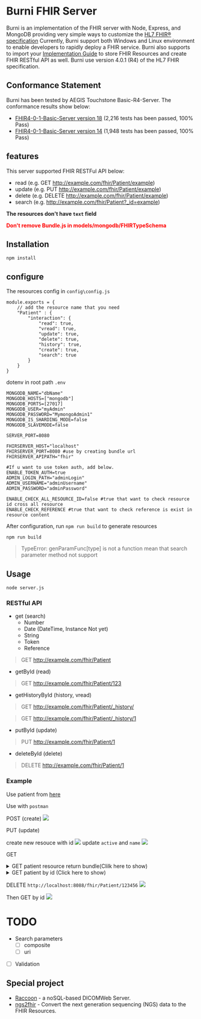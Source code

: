 <div>
    <h1>Burni FHIR Server</h1>
    Burni is an implementation of the FHIR server with Node, Express, and MongoDB providing very simple ways to customize the <a href="https://www.hl7.org/fhir/">HL7 FHIR® specification</a> Currently, Burni support both Windows and Linux environment to enable developers to rapidly deploy a FHIR service. Burni also supports to import your <a href="https://www.hl7.org/fhir/implementationguide.html">Implementation Guide<a> to store FHIR Resources and create FHIR RESTful API as well.    
    Burni use version 4.0.1 (R4) of the HL7 FHIR specification.
</div>

## Conformance Statement 
Burni has been tested  by AEGIS Touchstone Basic-R4-Server. The conformance results show below: 
* [FHIR4-0-1-Basic-Server version 18](https://touchstone.aegis.net/touchstone/conformance/detail?suite=FHIR4-0-1-Basic-Server&sVersion=18&testSystem=5f9518730a120e4edef042ae&supportedOnly=false&cb=%2fFHIR4-0-1-Basic&format=ALL&published=true) (2,216 tests has been passed, 100% Pass)
* [FHIR4-0-1-Basic-Server version 14](https://touchstone.aegis.net/touchstone/conformance/detail?suite=FHIR4-0-1-Basic-Server&sVersion=14&testSystem=5f9518730a120e4edef042ae&supportedOnly=false&cb=%2FFHIR4-0-1-Basic&published=true) (1,948 tests has been passed, 100% Pass)
   
## features
This server supported FHIR RESTFul API below:
- read (e.g. GET http://example.com/fhir/Patient/example)
- update (e.g. PUT http://example.com/fhir/Patient/example)
- delete (e.g. DELETE http://example.com/fhir/Patient/example)
- search (e.g. http://example.com/fhir/Patient?_id=example)

**The resources don't have `text` field**

<font color=red>**Don't remove Bundle.js in models/mongodb/FHIRTypeSchema**</font>

## Installation
```bash=
npm install
```

## configure

The resources config in `config\config.js`
```javascript=
module.exports = {
    // add the resource name that you need
    "Patient" : { 
        "interaction": {
            "read": true,
            "vread": true,
            "update": true,
            "delete": true,
            "history": true,
            "create": true,
            "search": true
        }
    }
}
```
dotenv in root path `.env`
```=
MONGODB_NAME="dbName"
MONGODB_HOSTS=["mongodb"]
MONGODB_PORTS=[27017]
MONGODB_USER="myAdmin"
MONGODB_PASSWORD="MymongoAdmin1"
MONGODB_IS_SHARDING_MODE=false
MONGODB_SLAVEMODE=false

SERVER_PORT=8080 

FHIRSERVER_HOST="localhost"
FHIRSERVER_PORT=8080 #use by creating bundle url
FHIRSERVER_APIPATH="fhir"

#If u want to use token auth, add below.
ENABLE_TOKEN_AUTH=true
ADMIN_LOGIN_PATH="adminLogin"  
ADMIN_USERNAME="adminUsername"
ADMIN_PASSWORD="adminPassword"

ENABLE_CHECK_ALL_RESOURCE_ID=false #true that want to check resource id cross all resource
ENABLE_CHECK_REFERENCE #true that want to check reference is exist in resource content
```
After configuration, run `npm run build` to generate resources
```
npm run build
```
> TypeError: genParamFunc[type] is not a function mean that search parameter method not support
## Usage
```
node server.js
```

### RESTful API
- get (search)
    - Number
    - Date (DateTime, Instance Not yet)
    - String
    - Token
    - Reference
>GET http://example.com/fhir/Patient

- getById (read)
>GET http://example.com/fhir/Patient/123
- getHistoryById (history, vread)
>GET http://example.com/fhir/Patient/_history/

> GET http://example.com/fhir/Patient/_history/1
- putById (update)
> PUT http://example.com/fhir/Patient/1
- deleteById (delete)
> DELETE http://example.com/fhir/Patient/1

### Example
Use patient from [here](https://www.hl7.org/fhir/patient-example.json.html)

Use with `postman`


POST (create)
![](https://i.imgur.com/EDsuuNA.png)

PUT (update)

create new resouce with id
![](https://i.imgur.com/lqLdSlF.png)
update `active` and `name`
![](https://i.imgur.com/6jNqKbw.png)

GET
<details>
    <summary>
        GET patient resource return bundle(Clilk here to show)
    </summary>

`http://localhost:8088/fhir/Patient/`
```json=
    {
    "resourceType": "Bundle",
    "type": "searchset",
    "total": 2,
    "link": [
        {
            "relation": "self",
            "url": "http://localhost:8088/fhir/Patient?_offset=0&_count=100"
        }
    ],
    "entry": [
        {
            "fullUrl": "http://localhost:8088/fhir/Patient/b4bbadb0-8192-4524-bde0-9962d8ab179b",
            "resource": {
                "resourceType": "Patient",
                "id": "b4bbadb0-8192-4524-bde0-9962d8ab179b",
                "identifier": [
                    {
                        "use": "usual",
                        "type": {
                            "coding": [
                                {
                                    "system": "http://terminology.hl7.org/CodeSystem/v2-0203",
                                    "code": "MR"
                                }
                            ]
                        },
                        "system": "urn:oid:1.2.36.146.595.217.0.1",
                        "value": "12345",
                        "period": {
                            "start": "2001-05-06T00:00:00.000Z"
                        },
                        "assigner": {
                            "display": "Acme Healthcare"
                        }
                    }
                ],
                "active": true,
                "name": [
                    {
                        "use": "official",
                        "family": "Chalmers",
                        "given": [
                            "Peter",
                            "James"
                        ]
                    },
                    {
                        "use": "usual",
                        "given": [
                            "Jim"
                        ]
                    },
                    {
                        "use": "maiden",
                        "family": "Windsor",
                        "given": [
                            "Peter",
                            "James"
                        ],
                        "period": {
                            "end": "2002-01-01T00:00:00.000Z"
                        }
                    }
                ],
                "telecom": [
                    {
                        "use": "home"
                    },
                    {
                        "system": "phone",
                        "value": "(03) 5555 6473",
                        "use": "work",
                        "rank": 1
                    },
                    {
                        "system": "phone",
                        "value": "(03) 3410 5613",
                        "use": "mobile",
                        "rank": 2
                    },
                    {
                        "system": "phone",
                        "value": "(03) 5555 8834",
                        "use": "old",
                        "period": {
                            "end": "2014-01-01T00:00:00.000Z"
                        }
                    }
                ],
                "gender": "male",
                "birthDate": "1974-12-25",
                "deceasedBoolean": false,
                "address": [
                    {
                        "use": "home",
                        "type": "both",
                        "line": [
                            "534 Erewhon St"
                        ],
                        "city": "PleasantVille",
                        "district": "Rainbow",
                        "state": "Vic",
                        "postalCode": "3999",
                        "period": {
                            "start": "1974-12-25T00:00:00.000Z"
                        }
                    }
                ],
                "contact": [
                    {
                        "relationship": [
                            {
                                "coding": [
                                    {
                                        "system": "http://terminology.hl7.org/CodeSystem/v2-0131",
                                        "code": "N"
                                    }
                                ]
                            }
                        ],
                        "name": {
                            "family": "du Marché",
                            "given": [
                                "Bénédicte"
                            ]
                        },
                        "telecom": [
                            {
                                "system": "phone",
                                "value": "+33 (237) 998327"
                            }
                        ],
                        "address": {
                            "use": "home",
                            "type": "both",
                            "line": [
                                "534 Erewhon St"
                            ],
                            "city": "PleasantVille",
                            "district": "Rainbow",
                            "state": "Vic",
                            "postalCode": "3999",
                            "period": {
                                "start": "1974-12-25T00:00:00.000Z"
                            }
                        },
                        "gender": "female",
                        "period": {
                            "start": "2012-01-01T00:00:00.000Z"
                        }
                    }
                ],
                "managingOrganization": {
                    "reference": "Organization/1"
                }
            }
        },
        {
            "fullUrl": "http://localhost:8088/fhir/Patient/123456",
            "resource": {
                "resourceType": "Patient",
                "id": "123456",
                "identifier": [
                    {
                        "use": "usual",
                        "type": {
                            "coding": [
                                {
                                    "system": "http://terminology.hl7.org/CodeSystem/v2-0203",
                                    "code": "MR"
                                }
                            ]
                        },
                        "system": "urn:oid:1.2.36.146.595.217.0.1",
                        "value": "12345",
                        "period": {
                            "start": "2001-05-06T00:00:00.000Z"
                        },
                        "assigner": {
                            "display": "Acme Healthcare"
                        }
                    }
                ],
                "active": false,
                "name": [
                    {
                        "use": "official",
                        "family": "Chalmers",
                        "given": [
                            "hahahaha",
                            "hahahaha"
                        ]
                    }
                ],
                "telecom": [
                    {
                        "use": "home"
                    },
                    {
                        "system": "phone",
                        "value": "(03) 5555 6473",
                        "use": "work",
                        "rank": 1
                    },
                    {
                        "system": "phone",
                        "value": "(03) 3410 5613",
                        "use": "mobile",
                        "rank": 2
                    },
                    {
                        "system": "phone",
                        "value": "(03) 5555 8834",
                        "use": "old",
                        "period": {
                            "end": "2014-01-01T00:00:00.000Z"
                        }
                    }
                ],
                "gender": "male",
                "birthDate": "1974-12-25",
                "deceasedBoolean": false,
                "address": [
                    {
                        "use": "home",
                        "type": "both",
                        "line": [
                            "534 Erewhon St"
                        ],
                        "city": "PleasantVille",
                        "district": "Rainbow",
                        "state": "Vic",
                        "postalCode": "3999",
                        "period": {
                            "start": "1974-12-25T00:00:00.000Z"
                        }
                    }
                ],
                "contact": [
                    {
                        "relationship": [
                            {
                                "coding": [
                                    {
                                        "system": "http://terminology.hl7.org/CodeSystem/v2-0131",
                                        "code": "N"
                                    }
                                ]
                            }
                        ],
                        "name": {
                            "family": "du Marché",
                            "given": [
                                "Bénédicte"
                            ]
                        },
                        "telecom": [
                            {
                                "system": "phone",
                                "value": "+33 (237) 998327"
                            }
                        ],
                        "address": {
                            "use": "home",
                            "type": "both",
                            "line": [
                                "534 Erewhon St"
                            ],
                            "city": "PleasantVille",
                            "district": "Rainbow",
                            "state": "Vic",
                            "postalCode": "3999",
                            "period": {
                                "start": "1974-12-25T00:00:00.000Z"
                            }
                        },
                        "gender": "female",
                        "period": {
                            "start": "2012-01-01T00:00:00.000Z"
                        }
                    }
                ],
                "managingOrganization": {
                    "reference": "Organization/1"
                }
            }
        }
    ]
}
```
    
</details>

<details>
    <summary>
        GET patient by id (Click here to show)
    </summary>

`http://localhost:8088/fhir/Patient/123456`
```json=
{
    "resourceType": "Patient",
    "id": "123456",
    "identifier": [
        {
            "use": "usual",
            "type": {
                "coding": [
                    {
                        "system": "http://terminology.hl7.org/CodeSystem/v2-0203",
                        "code": "MR"
                    }
                ]
            },
            "system": "urn:oid:1.2.36.146.595.217.0.1",
            "value": "12345",
            "period": {
                "start": "2001-05-06T00:00:00.000Z"
            },
            "assigner": {
                "display": "Acme Healthcare"
            }
        }
    ],
    "active": false,
    "name": [
        {
            "use": "official",
            "family": "Chalmers",
            "given": [
                "hahahaha",
                "hahahaha"
            ]
        }
    ],
    "telecom": [
        {
            "use": "home"
        },
        {
            "system": "phone",
            "value": "(03) 5555 6473",
            "use": "work",
            "rank": 1
        },
        {
            "system": "phone",
            "value": "(03) 3410 5613",
            "use": "mobile",
            "rank": 2
        },
        {
            "system": "phone",
            "value": "(03) 5555 8834",
            "use": "old",
            "period": {
                "end": "2014-01-01T00:00:00.000Z"
            }
        }
    ],
    "gender": "male",
    "birthDate": "1974-12-25",
    "deceasedBoolean": false,
    "address": [
        {
            "use": "home",
            "type": "both",
            "line": [
                "534 Erewhon St"
            ],
            "city": "PleasantVille",
            "district": "Rainbow",
            "state": "Vic",
            "postalCode": "3999",
            "period": {
                "start": "1974-12-25T00:00:00.000Z"
            }
        }
    ],
    "contact": [
        {
            "relationship": [
                {
                    "coding": [
                        {
                            "system": "http://terminology.hl7.org/CodeSystem/v2-0131",
                            "code": "N"
                        }
                    ]
                }
            ],
            "name": {
                "family": "du Marché",
                "given": [
                    "Bénédicte"
                ]
            },
            "telecom": [
                {
                    "system": "phone",
                    "value": "+33 (237) 998327"
                }
            ],
            "address": {
                "use": "home",
                "type": "both",
                "line": [
                    "534 Erewhon St"
                ],
                "city": "PleasantVille",
                "district": "Rainbow",
                "state": "Vic",
                "postalCode": "3999",
                "period": {
                    "start": "1974-12-25T00:00:00.000Z"
                }
            },
            "gender": "female",
            "period": {
                "start": "2012-01-01T00:00:00.000Z"
            }
        }
    ],
    "managingOrganization": {
        "reference": "Organization/1"
    }
}
```

</details>

DELETE `http://localhost:8088/fhir/Patient/123456`
![](https://i.imgur.com/PGXRya4.png)

Then GET by id
![](https://i.imgur.com/M9V5xaF.png)

# TODO
- Search parameters
    - [ ] composite
    - [ ] uri  
- [ ] Validation

## Special project
- [Raccoon](https://github.com/cylab-tw/raccoon) - a noSQL-based DICOMWeb Server.
- [ngs2fhir](https://github.com/cylab-tw/ngs2fhir) - Convert the next generation sequencing (NGS) data to the FHIR Resources.
